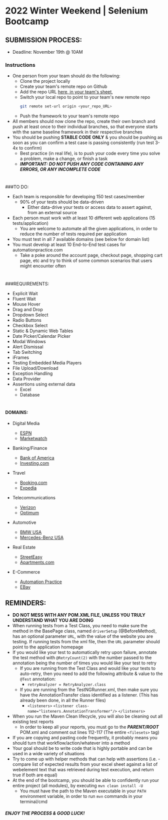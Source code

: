 # 2022 Winter Weekend | Selenium Bootcamp


## SUBMISSION PROCESS:
- Deadline: November 19th @ 10AM

### Instructions
* One person from your team should do the following: 
  * Clone the project locally
  * Create your team's remote repo on Github
  * Add the repo URL [here, in your team's sheet](https://docs.google.com/spreadsheets/d/1KLyA8MVIOBkZ72z8b5jLUwgXkMTqw-EgJcm8C2CufaA/edit#gid=0),
  * Switch your local repo to point to your team's new remote repo
    ```sh
    git remote set-url origin <your_repo_URL>
    ```
  * Push the framework to your team's remote repo
* All members should now clone the repo, create their own branch and push at least once to their individual branches, 
so that everyone starts with the same baseline framework in their respective branches
* You should be pushing **STABLE CODE ONLY** & you should be pushing as soon as you can confirm a test case is passing 
consistently (run test 3-4x to confirm)
  - Best practice (in real life), is to push your code every time you solve a problem, make a change, or finish a task
  - ***IMPORTANT: DO NOT PUSH ANY CODE CONTAINING ANY ERRORS, OR ANY INCOMPLETE CODE***
#
###TO DO:
* Each team is responsible for developing 150 test cases/member
  * 90% of your tests should be data-driven
    * Either data-drive your tests or access data to assert against, from an external source 
* Each person must work with at least 10 different web applications (15 tests/application)
  * You are welcome to automate all the given applications, in order to reduce the number of tests required per application
* You must test in all 7 available domains (see below for domain list)
* You must develop at least 10 End-to-End test cases for automationpractice.com
  * Take a poke around the account page, checkout page, shopping cart page, etc and try to think of some common 
  scenarios that users might encounter often 
#
###REQUIREMENTS:
- Explicit Wait
- Fluent Wait
- Mouse Hover
- Drag and Drop
- Dropdown Select
- Radio Buttons
- Checkbox Select
- Static & Dynamic Web Tables
- Date Picker/Calendar Picker
- Modal Windows
- Alert Dismissal
- Tab Switching
- iFrames
- Testing Embedded Media Players
- File Upload/Download
- Exception Handling
- Data Provider
- Assertions using external data
  - Excel
  - Database
#
#### DOMAINS:
- Digital Media
  - [ESPN](https://www.espn.com/)
  - [Marketwatch](https://www.marketwatch.com/)

- Banking/Finance
  - [Bank of America](https://www.bankofamerica.com/)
  - [Investing.com](https://www.investing.com/)

- Travel
  - [Booking.com](https://www.booking.com/)
  - [Expedia](https://www.expedia.com/)

- Telecommunications
  - [Verizon](https://www.verizon.com/)
  - [Optimum](https://www.optimum.com/)

- Automotive
  - [BMW USA](https://www.bmwusa.com/)
  - [Mercedes-Benz USA](https://www.mbusa.com/)

- Real Estate
  - [StreetEasy](https://www.streeteasy.com/)
  - [Apartments.com](https://www.apartments.com/)

- E-Commerce
  - [Automation Practice](http://automationpractice.com/)
  - [EBay](https://www.ebay.com/)


## REMINDERS:
- **DO NOT MESS WITH ANY POM.XML FILE, UNLESS YOU TRULY UNDERSTAND WHAT YOU ARE DOING**
- When running tests from a Test Class, you need to make sure the method in the BasePage class, named `driverSetup` (@BeforeMethod), has an optional parameter `URL`, with the value of the website you are testing. If running tests from the xml file, then the `URL` parameter should point to the application homepage
- If you would like your test to automatically retry upon failure, annotate the test method with `@RetryCount(2)` with the number passed to the annotation being the number of times you would like your test to retry
    - If you are running from the Test Class and would like your tests to auto-retry, then you need to add the following attribute & value to the `@Test` annotation: 
        - `retryAnalyzer = RetryAnalyzer.class`
    - If you are running from the TestNGRunner.xml, then make sure you have the AnnotationTransfer class identified as a listener. (This has already been done, in all the Runner files)
        - `<listeners>`
                `<listener class-name="listeners.AnnotationTransformer"/>`
           `</listeners>`
- When you run the Maven Clean lifecycle, you will also be cleaning out all existing test reports
    - In order to keep all your reports, you must go to the ***PARENT/ROOT*** POM.xml and comment out lines 112-117 (The entire `<filesets>` tag)
- If you are copying and pasting code frequently, it probably means you should turn that workflow/action/whatever into a method
- Your goal should be to write code that is highly portable and can be used in a wide variety of situations  
- Try to come up with helper methods that can help with assertions (i.e. - compare list of expected results from your excel sheet against a list of webelement text that was retrieved during test execution, and return true if both are equal)
- At the end of the bootcamp, you should be able to confidently run your entire project (all modules), by executing `mvn clean install -U`
  - You must have the path to the Maven executable in your `PATH` environment variable, in order to run `mvn` commands in your terminal/cmd



#### ***ENJOY THE PROCESS & GOOD LUCK!***

